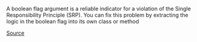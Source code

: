 
A boolean flag argument is a reliable indicator for a violation of the Single Responsibility Principle (SRP).
You can fix this problem by extracting the logic in the boolean flag into its own class or method

[Source](http://phpmd.org/rules/cleancode.html#booleanargumentflag)
        